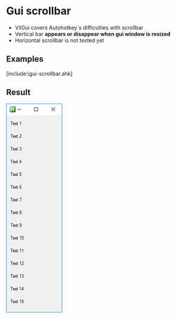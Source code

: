 # Gui scrollbar  

* VilGui covers Autohotkey`s difficulties with scrollbar  
* Vertical bar __appears or disappear when gui window is resized__  
* Horizontal scrollbar is not tested yet  

## Examples  
[include:\gui-scrollbar.ahk]  

## Result  
![gui setup](gui-scrollbar.gif)  